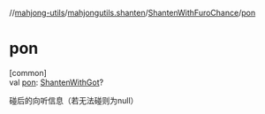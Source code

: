 //[mahjong-utils](../../../index.md)/[mahjongutils.shanten](../index.md)/[ShantenWithFuroChance](index.md)/[pon](pon.md)

# pon

[common]\
val [pon](pon.md): [ShantenWithGot](../-shanten-with-got/index.md)?

碰后的向听信息（若无法碰则为null）
